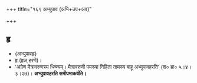 +++
title="१६९ अभ्युपाव (अभि+उप+अव)"

+++

## हृ
- {अभ्युपावहृ}
- हृ (हृञ् हरणे)।
- 'अग्रेण मैत्रावरुणस्य धिष्ण्यम्। मैत्रावरुणी पयस्या निहिता तामस्य बाहू अभ्युपावहरति' (श० ब्रा० ५।४।३।२७)। **अभ्युपावहरति समीपमाकर्षति।**
